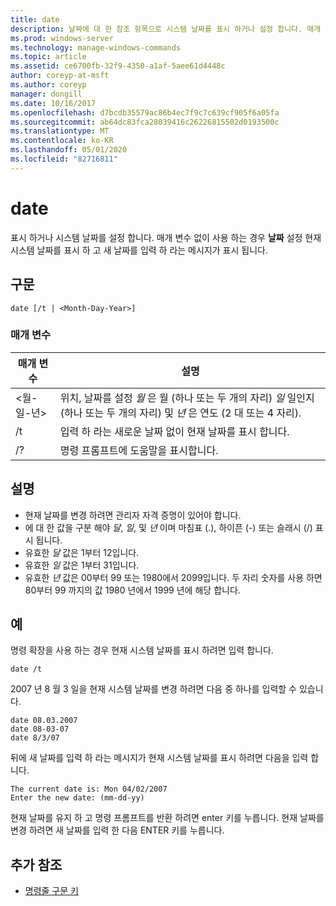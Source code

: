 ```yaml
---
title: date
description: 날짜에 대 한 참조 항목으로 시스템 날짜를 표시 하거나 설정 합니다. 매개 변수 없이 사용 하는 경우
ms.prod: windows-server
ms.technology: manage-windows-commands
ms.topic: article
ms.assetid: ce6700fb-32f9-4350-a1af-5aee61d4448c
author: coreyp-at-msft
ms.author: coreyp
manager: dongill
ms.date: 10/16/2017
ms.openlocfilehash: d7bcdb35579ac86b4ec7f9c7c639cf905f6a05fa
ms.sourcegitcommit: ab64dc83fca28039416c26226815502d0193500c
ms.translationtype: MT
ms.contentlocale: ko-KR
ms.lasthandoff: 05/01/2020
ms.locfileid: "82716811"
---
```

# <a name="date"></a>date

표시 하거나 시스템 날짜를 설정 합니다. 매개 변수 없이 사용 하는 경우 **날짜** 설정 현재 시스템 날짜를 표시 하 고 새 날짜를 입력 하 라는 메시지가 표시 됩니다.



## <a name="syntax"></a>구문

```
date [/t | <Month-Day-Year>]
```

### <a name="parameters"></a>매개 변수

|매개 변수|설명|
|---------|-----------|
|\<월-일-년>|위치, 날짜를 설정 *월* 은 월 (하나 또는 두 개의 자리) *일* 일인지 (하나 또는 두 개의 자리) 및 *년* 은 연도 (2 대 또는 4 자리).|
|/t|입력 하 라는 새로운 날짜 없이 현재 날짜를 표시 합니다.|
|/?|명령 프롬프트에 도움말을 표시합니다.|

## <a name="remarks"></a>설명

-   현재 날짜를 변경 하려면 관리자 자격 증명이 있어야 합니다.
-   에 대 한 값을 구분 해야 *달*, *일*, 및 *년* 이며 마침표 (.), 하이픈 (-) 또는 슬래시 (/) 표시 됩니다.
-   유효한 *달* 값은 1부터 12입니다.
-   유효한 *일* 값은 1부터 31입니다.
-   유효한 *년* 값은 00부터 99 또는 1980에서 2099입니다. 두 자리 숫자를 사용 하면 80부터 99 까지의 값 1980 년에서 1999 년에 해당 합니다.

## <a name="examples"></a>예

명령 확장을 사용 하는 경우 현재 시스템 날짜를 표시 하려면 입력 합니다.
```
date /t
```
2007 년 8 월 3 일을 현재 시스템 날짜를 변경 하려면 다음 중 하나를 입력할 수 있습니다.
```
date 08.03.2007
date 08-03-07
date 8/3/07
```
뒤에 새 날짜를 입력 하 라는 메시지가 현재 시스템 날짜를 표시 하려면 다음을 입력 합니다.
```
The current date is: Mon 04/02/2007
Enter the new date: (mm-dd-yy)
```
현재 날짜를 유지 하 고 명령 프롬프트를 반환 하려면 enter 키를 누릅니다. 현재 날짜를 변경 하려면 새 날짜를 입력 한 다음 ENTER 키를 누릅니다.

## <a name="additional-references"></a>추가 참조

- [명령줄 구문 키](command-line-syntax-key.md)